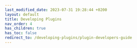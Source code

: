 ```yaml
---
last_modified_date: 2023-07-31 19:28:44 +0200
layout: default
title: Developing Plugins
nav_order: 4
has_children: true
has_toc: false
redirect_to: /developing-plugins/plugin-developers-guide
---
```

